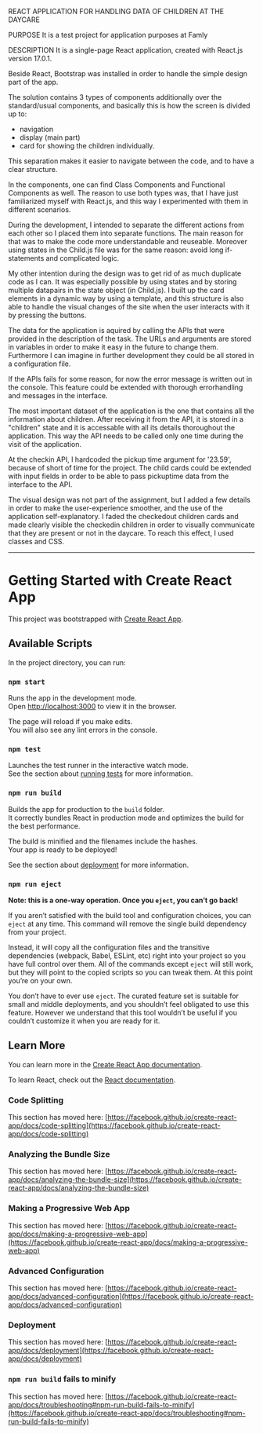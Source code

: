 
REACT APPLICATION FOR HANDLING DATA OF CHILDREN AT THE DAYCARE


PURPOSE
It is a test project for application purposes at Famly


DESCRIPTION
It is a single-page React application, created with React.js version 17.0.1.

Beside React, Bootstrap was installed in order to handle the simple design part of the app.

The solution contains 3 types of components additionally over the standard/usual components, and basically this is how the screen is divided up to: 
- navigation
- display (main part)
- card for showing the children individually.

This separation makes it easier to navigate between the code, and to have a clear structure.

In the components, one can find Class Components and Functional Components as well. The reason to use both types was, that I have just familiarized myself with React.js, and this way I experimented with them in different scenarios.

During the development, I intended to separate the different actions from each other so I placed them into separate functions. The main reason for that was to make the code more understandable and reuseable. Moreover using states in the Child.js file was for the same reason: avoid long if-statements and complicated logic.

My other intention during the design was to get rid of as much duplicate code as I can. It was especially possible by using states and by storing multiple datapairs in the state object (in Child.js). I built up the card elements in a dynamic way by using a template, and this structure is also able to handle the visual changes of the site when the user interacts with it by pressing the buttons.

The data for the application is aquired by calling the APIs that were provided in the description of the task. The URLs and arguments are stored in variables in order to make it easy in the future to change them. Furthermore I can imagine in further development they could be all stored in a configuration file.

If the APIs fails for some reason, for now the error message is written out in the console. This feature could be extended with thorough errorhandling and messages in the interface.

The most important dataset of the application is the one that contains all the information about children. After receiving it from the API, it is stored in a "children" state and it is accessable with all its details thoroughout the application. This way the API needs to be called only one time during the visit of the application. 

At the checkin API, I hardcoded the pickup time argument for '23.59', because of short of time for the project. The child cards could be extended with input fields in order to be able to pass pickuptime data from the interface to the API.

The visual design was not part of the assignment, but I added a few details in order to make the user-experience smoother, and the use of the application self-explanatory. I faded the checkedout children cards and made clearly visible the checkedin children in order to visually communicate that they are present or not in the daycare. To reach this effect, I used classes and CSS.




****************************************************************************************************************************



# Getting Started with Create React App

This project was bootstrapped with [Create React App](https://github.com/facebook/create-react-app).

## Available Scripts

In the project directory, you can run:

### `npm start`

Runs the app in the development mode.\
Open [http://localhost:3000](http://localhost:3000) to view it in the browser.

The page will reload if you make edits.\
You will also see any lint errors in the console.

### `npm test`

Launches the test runner in the interactive watch mode.\
See the section about [running tests](https://facebook.github.io/create-react-app/docs/running-tests) for more information.

### `npm run build`

Builds the app for production to the `build` folder.\
It correctly bundles React in production mode and optimizes the build for the best performance.

The build is minified and the filenames include the hashes.\
Your app is ready to be deployed!

See the section about [deployment](https://facebook.github.io/create-react-app/docs/deployment) for more information.

### `npm run eject`

**Note: this is a one-way operation. Once you `eject`, you can’t go back!**

If you aren’t satisfied with the build tool and configuration choices, you can `eject` at any time. This command will remove the single build dependency from your project.

Instead, it will copy all the configuration files and the transitive dependencies (webpack, Babel, ESLint, etc) right into your project so you have full control over them. All of the commands except `eject` will still work, but they will point to the copied scripts so you can tweak them. At this point you’re on your own.

You don’t have to ever use `eject`. The curated feature set is suitable for small and middle deployments, and you shouldn’t feel obligated to use this feature. However we understand that this tool wouldn’t be useful if you couldn’t customize it when you are ready for it.

## Learn More

You can learn more in the [Create React App documentation](https://facebook.github.io/create-react-app/docs/getting-started).

To learn React, check out the [React documentation](https://reactjs.org/).

### Code Splitting

This section has moved here: [https://facebook.github.io/create-react-app/docs/code-splitting](https://facebook.github.io/create-react-app/docs/code-splitting)

### Analyzing the Bundle Size

This section has moved here: [https://facebook.github.io/create-react-app/docs/analyzing-the-bundle-size](https://facebook.github.io/create-react-app/docs/analyzing-the-bundle-size)

### Making a Progressive Web App

This section has moved here: [https://facebook.github.io/create-react-app/docs/making-a-progressive-web-app](https://facebook.github.io/create-react-app/docs/making-a-progressive-web-app)

### Advanced Configuration

This section has moved here: [https://facebook.github.io/create-react-app/docs/advanced-configuration](https://facebook.github.io/create-react-app/docs/advanced-configuration)

### Deployment

This section has moved here: [https://facebook.github.io/create-react-app/docs/deployment](https://facebook.github.io/create-react-app/docs/deployment)

### `npm run build` fails to minify

This section has moved here: [https://facebook.github.io/create-react-app/docs/troubleshooting#npm-run-build-fails-to-minify](https://facebook.github.io/create-react-app/docs/troubleshooting#npm-run-build-fails-to-minify)
